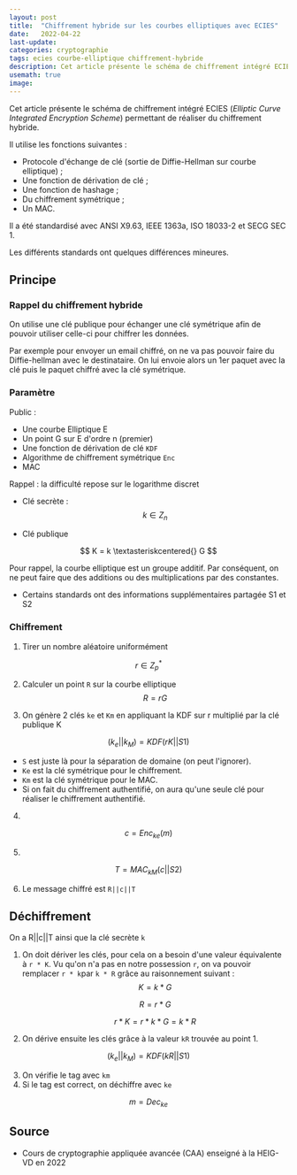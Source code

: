 ```yaml
---
layout: post
title:  "Chiffrement hybride sur les courbes elliptiques avec ECIES"
date:   2022-04-22
last-update: 
categories: cryptographie 
tags: ecies courbe-elliptique chiffrement-hybride
description: Cet article présente le schéma de chiffrement intégré ECIES (Elliptic Curve Integrated Encryption Scheme) permettant de réaliser du chiffrement hybride.
usemath: true
image:
---
```


Cet article présente le schéma de chiffrement intégré ECIES (*Elliptic Curve Integrated Encryption Scheme*) permettant de réaliser du chiffrement hybride.

Il utilise les fonctions suivantes :

- Protocole d'échange de clé (sortie de Diffie-Hellman sur courbe elliptique) ;
- Une fonction de dérivation de clé ;
- Une fonction de hashage ;
- Du chiffrement symétrique ;
- Un MAC.

Il a été standardisé avec ANSI X9.63, IEEE 1363a, ISO 18033-2 et SECG SEC 1.

Les différents standards ont quelques différences mineures.

## Principe

### Rappel du chiffrement hybride 

On utilise une clé publique pour échanger une clé symétrique afin de pouvoir utiliser celle-ci pour chiffrer les données.

Par exemple pour envoyer un email chiffré, on ne va pas pouvoir faire du Diffie-hellman avec le destinataire. On lui envoie alors un 1er paquet avec la clé puis le paquet chiffré avec la clé symétrique.

### Paramètre

Public :

- Une courbe Elliptique E
- Un point G sur E d'ordre n (premier)
- Une fonction de dérivation de clé `KDF`
- Algorithme de chiffrement symétrique `Enc`
- MAC

Rappel : la difficulté repose sur le logarithme discret

- Clé secrète :
  $$
  k ∈ Z_n
  $$

- Clé publique

$$
K = k \textasteriskcentered{} G
$$

Pour rappel, la courbe elliptique est un groupe additif. Par conséquent, on ne peut faire que des additions ou des multiplications par des constantes.

- Certains standards ont des informations supplémentaires partagée S1 et S2

### Chiffrement

1. Tirer un nombre aléatoire uniformément

$$
r ∈ Z^*_p
$$

2. Calculer  un point `R` sur la courbe elliptique
   $$
   R = rG
   $$

3. On génère 2 clés `ke` et `Km` en appliquant la KDF sur r multiplié par la clé publique K


$$
(k_e  || k_M) = KDF(rK||S1)
$$

- `S` est juste là pour la séparation de domaine (on peut l'ignorer).
- `Ke` est la clé symétrique pour le chiffrement. 
- `Km` est la clé symétrique pour le MAC.
- Si on fait du chiffrement authentifié, on aura qu'une seule clé pour réaliser le chiffrement authentifié.

4. 

$$
c = Enc_{ke}(m)
$$

5. 

$$
T = MAC_{kM}(c || S2)
$$

6. Le message chiffré est `R||c||T`



## Déchiffrement

On a R||c||T  ainsi que la clé secrète `k`

1. On doit dériver les clés, pour cela on a besoin d'une valeur équivalente à  `r * K`. Vu qu'on n'a pas en notre possession `r`, on va pouvoir remplacer `r * k`par `k * R` grâce au raisonnement suivant :
   $$
   K = k * G
   $$

   $$
   R = r * G
   $$

   $$
   r * K = r * k * G = k * R
   $$

   

2. On dérive ensuite les clés grâce à la valeur `kR` trouvée au point 1.


$$
(k_e  || k_M) = KDF(kR||S1)
$$


3. On vérifie le tag avec `km`
4. Si le tag est correct, on déchiffre avec `ke`

$$
m = Dec_{ke} 
$$



## Source

- Cours de cryptographie appliquée avancée (CAA) enseigné à la HEIG-VD en 2022
